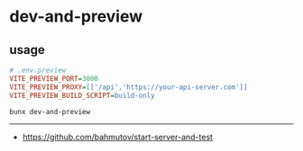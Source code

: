 # dev-and-preview

## usage
```ini
# .env.preview
VITE_PREVIEW_PORT=3000
VITE_PREVIEW_PROXY=[['/api','https://your-api-server.com']]
VITE_PREVIEW_BUILD_SCRIPT=build-only
```

```bash
bunx dev-and-preview
```

---
- https://github.com/bahmutov/start-server-and-test

